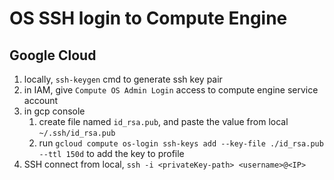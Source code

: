 # OS SSH login to Compute Engine

## Google Cloud

1. locally, `ssh-keygen` cmd to generate ssh key pair
1. in IAM, give `Compute OS Admin Login` access to compute engine service account
1. in gcp console
   1. create file named `id_rsa.pub`, and paste the value from local `~/.ssh/id_rsa.pub`
   1. run `gcloud compute os-login ssh-keys add --key-file ./id_rsa.pub --ttl 150d` to add the key to profile
1. SSH connect from local, `ssh -i <privateKey-path> <username>@<IP>`
